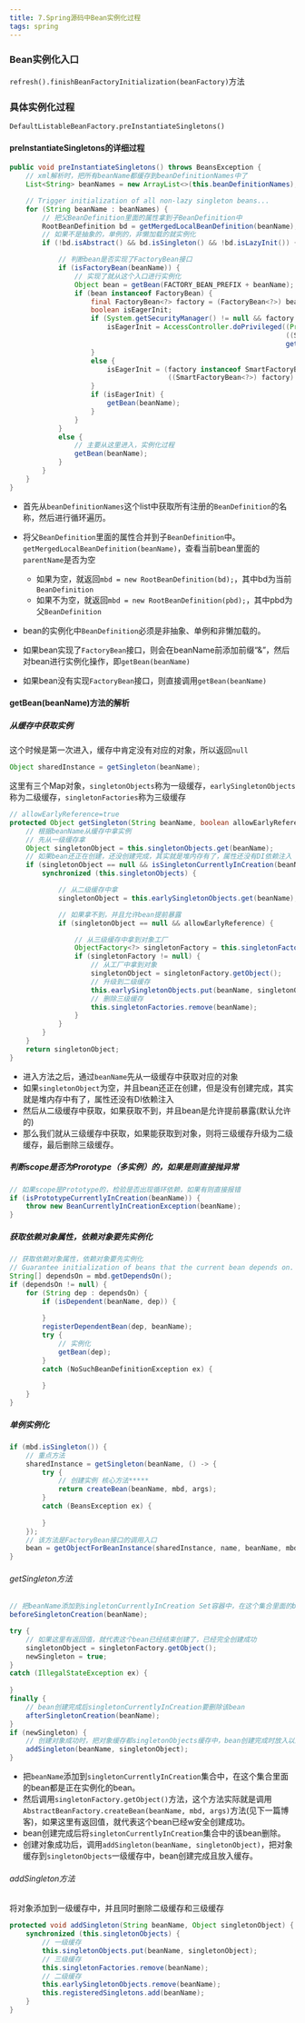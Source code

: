 ```yaml
---
title: 7.Spring源码中Bean实例化过程
tags: spring
---
```


### Bean实例化入口

`refresh().finishBeanFactoryInitialization(beanFactory)`方法

### 具体实例化过程

`DefaultListableBeanFactory.preInstantiateSingletons()`

#### preInstantiateSingletons的详细过程

```java
public void preInstantiateSingletons() throws BeansException {
    // xml解析时，把所有beanName都缓存到beanDefinitionNames中了
    List<String> beanNames = new ArrayList<>(this.beanDefinitionNames);

    // Trigger initialization of all non-lazy singleton beans...
    for (String beanName : beanNames) {
        // 把父BeanDefinition里面的属性拿到子BeanDefinition中
        RootBeanDefinition bd = getMergedLocalBeanDefinition(beanName);
        // 如果不是抽象的，单例的，非懒加载的就实例化
        if (!bd.isAbstract() && bd.isSingleton() && !bd.isLazyInit()) {

            // 判断bean是否实现了FactoryBean接口
            if (isFactoryBean(beanName)) {
                // 实现了就从这个入口进行实例化
                Object bean = getBean(FACTORY_BEAN_PREFIX + beanName);
                if (bean instanceof FactoryBean) {
                    final FactoryBean<?> factory = (FactoryBean<?>) bean;
                    boolean isEagerInit;
                    if (System.getSecurityManager() != null && factory instanceof SmartFactoryBean) {
                        isEagerInit = AccessController.doPrivileged((PrivilegedAction<Boolean>)
                                                                    ((SmartFactoryBean<?>) factory)::isEagerInit,
                                                                    getAccessControlContext());
                    }
                    else {
                        isEagerInit = (factory instanceof SmartFactoryBean &&
                                       ((SmartFactoryBean<?>) factory).isEagerInit());
                    }
                    if (isEagerInit) {
                        getBean(beanName);
                    }
                }
            }
            else {
                // 主要从这里进入，实例化过程
                getBean(beanName);
            }
        }
    }
}
```

- 首先从`beanDefinitionNames`这个list中获取所有注册的`BeanDefinition`的名称，然后进行循环遍历。
- 将父`BeanDefinition`里面的属性合并到子`BeanDefinition`中。`getMergedLocalBeanDefinition(beanName)`，查看当前bean里面的`parentName`是否为空
  - 如果为空，就返回`mbd = new RootBeanDefinition(bd);`，其中bd为当前`BeanDefinition`
  - 如果不为空，就返回`mbd = new RootBeanDefinition(pbd);`，其中pbd为父`BeanDefinition`

- bean的实例化中`BeanDefinition`必须是非抽象、单例和非懒加载的。
- 如果bean实现了`FactoryBean`接口，则会在beanName前添加前缀“&”，然后对bean进行实例化操作，即`getBean(beanName)`
- 如果bean没有实现`FactoryBean`接口，则直接调用`getBean(beanName)`

#### getBean(beanName)方法的解析

##### 从缓存中获取实例

这个时候是第一次进入，缓存中肯定没有对应的对象，所以返回`null`

```java
Object sharedInstance = getSingleton(beanName);
```

这里有三个Map对象，`singletonObjects`称为一级缓存，`earlySingletonObjects`称为二级缓存，`singletonFactories`称为三级缓存

```java
// allowEarlyReference=true
protected Object getSingleton(String beanName, boolean allowEarlyReference) {
    // 根据beanName从缓存中拿实例
    // 先从一级缓存拿
    Object singletonObject = this.singletonObjects.get(beanName);
    // 如果bean还正在创建，还没创建完成，其实就是堆内存有了，属性还没有DI依赖注入
    if (singletonObject == null && isSingletonCurrentlyInCreation(beanName)) {
        synchronized (this.singletonObjects) {

            // 从二级缓存中拿
            singletonObject = this.earlySingletonObjects.get(beanName);

            // 如果拿不到，并且允许bean提前暴露
            if (singletonObject == null && allowEarlyReference) {

                // 从三级缓存中拿到对象工厂
                ObjectFactory<?> singletonFactory = this.singletonFactories.get(beanName);
                if (singletonFactory != null) {
                    // 从工厂中拿到对象
                    singletonObject = singletonFactory.getObject();
                    // 升级到二级缓存
                    this.earlySingletonObjects.put(beanName, singletonObject);
                    // 删除三级缓存
                    this.singletonFactories.remove(beanName);
                }
            }
        }
    }
    return singletonObject;
}
```

- 进入方法之后，通过`beanName`先从一级缓存中获取对应的对象
- 如果`singletonObject`为空，并且bean还正在创建，但是没有创建完成，其实就是堆内存中有了，属性还没有DI依赖注入
- 然后从二级缓存中获取，如果获取不到，并且bean是允许提前暴露(默认允许的)
- 那么我们就从三级缓存中获取，如果能获取到对象，则将三级缓存升级为二级缓存，最后删除三级缓存。

##### 判断scope是否为Prorotype（多实例）的，如果是则直接抛异常

```java
// 如果scope是Prototype的，检验是否出现循环依赖，如果有则直接报错
if (isPrototypeCurrentlyInCreation(beanName)) {
    throw new BeanCurrentlyInCreationException(beanName);
}
```

##### 获取依赖对象属性，依赖对象要先实例化

```java
// 获取依赖对象属性，依赖对象要先实例化
// Guarantee initialization of beans that the current bean depends on.
String[] dependsOn = mbd.getDependsOn();
if (dependsOn != null) {
    for (String dep : dependsOn) {
        if (isDependent(beanName, dep)) {
            
        }
        registerDependentBean(dep, beanName);
        try {
            // 实例化
            getBean(dep);
        }
        catch (NoSuchBeanDefinitionException ex) {
            
        }
    }
}
```

##### 单例实例化

```java
if (mbd.isSingleton()) {
    // 重点方法
    sharedInstance = getSingleton(beanName, () -> {
        try {
            // 创建实例 核心方法*****
            return createBean(beanName, mbd, args);
        }
        catch (BeansException ex) {
           
        }
    });
    // 该方法是FactoryBean接口的调用入口
    bean = getObjectForBeanInstance(sharedInstance, name, beanName, mbd);
}
```

###### getSingleton方法

```java
// 把beanName添加到singletonCurrentlyInCreation Set容器中，在这个集合里面的bean都是正在实例化的bean
beforeSingletonCreation(beanName);

try {
    // 如果这里有返回值，就代表这个bean已经结束创建了，已经完全创建成功
    singletonObject = singletonFactory.getObject();
    newSingleton = true;
}
catch (IllegalStateException ex) {
    
}
finally {
    // bean创建完成后singletonCurrentlyInCreation要删除该bean
    afterSingletonCreation(beanName);
}
if (newSingleton) {
    // 创建对象成功时，把对象缓存都singletonObjects缓存中，bean创建完成时放入以及缓存
    addSingleton(beanName, singletonObject);
}
```

- 把`beanName`添加到`singletonCurrentlyInCreation`集合中，在这个集合里面的bean都是正在实例化的bean。
- 然后调用`singletonFactory.getObject()`方法，这个方法实际就是调用`AbstractBeanFactory.createBean(beanName, mbd, args)`方法(见下一篇博客)，如果这里有返回值，就代表这个bean已经w安全创建成功。
- bean创建完成后将`singletonCurrentlyInCreation`集合中的该bean删除。
- 创建对象成功后，调用`addSingleton(beanName, singletonObject)`，把对象缓存到`singletonObjects`一级缓存中，bean创建完成且放入缓存。

###### addSingleton方法

将对象添加到一级缓存中，并且同时删除二级缓存和三级缓存

```java
protected void addSingleton(String beanName, Object singletonObject) {
    synchronized (this.singletonObjects) {
        // 一级缓存
        this.singletonObjects.put(beanName, singletonObject);
        // 三级缓存
        this.singletonFactories.remove(beanName);
        // 二级缓存
        this.earlySingletonObjects.remove(beanName);
        this.registeredSingletons.add(beanName);
    }
}
```



